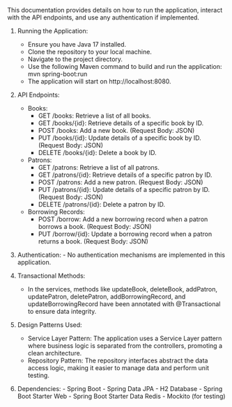 This documentation provides details on how to run the application, interact with the API endpoints, and use any authentication if implemented. 
1. Running the Application:
   - Ensure you have Java 17 installed.
   - Clone the repository to your local machine.
   - Navigate to the project directory.
   - Use the following Maven command to build and run the application:
     mvn spring-boot:run 
   - The application will start on http://localhost:8080.
     
 2. API Endpoints:
    - Books:
      - GET /books: Retrieve a list of all books.
      - GET /books/{id}: Retrieve details of a specific book by ID.
      - POST /books: Add a new book. (Request Body: JSON)
      - PUT /books/{id}: Update details of a specific book by ID. (Request Body: JSON)
      - DELETE /books/{id}: Delete a book by ID.
    - Patrons:
      - GET /patrons: Retrieve a list of all patrons.
      - GET /patrons/{id}: Retrieve details of a specific patron by ID.
      - POST /patrons: Add a new patron. (Request Body: JSON)
      - PUT /patrons/{id}: Update details of a specific patron by ID. (Request Body: JSON)
      - DELETE /patrons/{id}: Delete a patron by ID.
    - Borrowing Records:
      - POST /borrow: Add a new borrowing record when a patron borrows a book. (Request Body: JSON)
      - PUT /borrow/{id}: Update a borrowing record when a patron returns a book. (Request Body: JSON)
  3. Authentication: - No authentication mechanisms are implemented in this application.
  4. Transactional Methods:
     - In the services, methods like updateBook, deleteBook, addPatron, updatePatron, deletePatron, addBorrowingRecord, and updateBorrowingRecord have been annotated with @Transactional to ensure data integrity.
  5. Design Patterns Used:
     - Service Layer Pattern: The application uses a Service Layer pattern where business logic is separated from the controllers, promoting a clean architecture.
     - Repository Pattern: The repository interfaces abstract the data access logic, making it easier to manage data and perform unit testing.
  6. Dependencies: - Spring Boot - Spring Data JPA - H2 Database - Spring Boot Starter Web - Spring Boot Starter Data Redis - Mockito (for testing)
